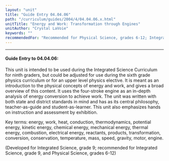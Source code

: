 ```yaml
---
layout: "unit"
title: "Guide Entry 04.04.06"
path: "/curriculum/guides/2004/4/04.04.06.x.html"
unitTitle: "Energy and Work: Transformation through Engines"
unitAuthor: "Crystal LaVoie"
keywords: ""
recommendedFor: "Recommended for Physical Science, grades 6-12; Integrated Science, grades 7-9."
---
```

<body>
<hr/>
<h4>
Guide Entry to 04.04.06:
</h4>
<p>
This unit is intended to be used during the Integrated Science Curriculum for ninth graders, but could be adjusted for use during the sixth grade physics curriculum or for an upper level physics elective. It is meant as an introduction to the physical concepts of energy and work, and gives a broad overview of this content. It uses the four-stroke engine as an in-depth analysis of energy conversion to achieve work. The unit was written with both state and district standards in mind and has as its central philosophy, teacher-as-guide and student-as-learner. This unit also emphasizes hands on instruction and assessment by exhibition.
</p>
<p>
Key terms: energy, work, heat, conduction, thermodynamics, potential energy, kinetic energy, chemical energy, mechanical energy, thermal energy, combustion, electrical energy, reactants, products, transformation, conversion, conservation, temperature, mass, speed, gravity, motor, engine.
</p>
<p>
(Developed for Integrated Science, grade 9; recommended for Integrated Science, grade 9, and Physical Science, grades 6-12)
</p>
</body>
